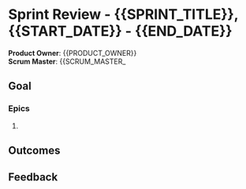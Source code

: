 # Sprint Review - {{SPRINT_TITLE}}, {{START_DATE}} - {{END_DATE}}

**Product Owner**: {{PRODUCT_OWNER}}  
**Scrum Master**: {{SCRUM_MASTER_

## Goal

### Epics
1.

## Outcomes

## Feedback
